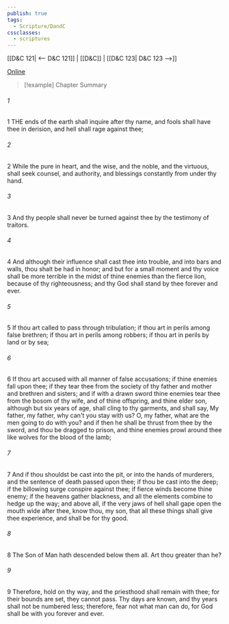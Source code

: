 ```yaml
---
publish: true
tags:
  - Scripture/DandC
cssclasses:
  - scriptures
---
```

[[D&C 121| <-- D&C 121]] | [[D&C]] | [[D&C 123| D&C 123 -->]]

[Online](https://churchofjesuschrist.org/study/scriptures/dc-testament/dc/122?lang=eng)

>[!example] Chapter Summary
>
###### 1
1 THE ends of the earth shall inquire after thy name, and fools shall have thee in derision, and hell shall rage against thee;
###### 2
2 While the pure in heart, and the wise, and the noble, and the virtuous, shall seek counsel, and authority, and blessings constantly from under thy hand.
###### 3
3 And thy people shall never be turned against thee by the testimony of traitors.
###### 4
4 And although their influence shall cast thee into trouble, and into bars and walls, thou shalt be had in honor; and but for a small moment and thy voice shall be more terrible in the midst of thine enemies than the fierce lion, because of thy righteousness; and thy God shall stand by thee forever and ever.
###### 5
5 If thou art called to pass through tribulation; if thou art in perils among false brethren; if thou art in perils among robbers; if thou art in perils by land or by sea;
###### 6
6 If thou art accused with all manner of false accusations; if thine enemies fall upon thee; if they tear thee from the society of thy father and mother and brethren and sisters; and if with a drawn sword thine enemies tear thee from the bosom of thy wife, and of thine offspring, and thine elder son, although but six years of age, shall cling to thy garments, and shall say, My father, my father, why can't you stay with us? O, my father, what are the men going to do with you? and if then he shall be thrust from thee by the sword, and thou be dragged to prison, and thine enemies prowl around thee like wolves for the blood of the lamb;
###### 7
7 And if thou shouldst be cast into the pit, or into the hands of murderers, and the sentence of death passed upon thee; if thou be cast into the deep; if the billowing surge conspire against thee; if fierce winds become thine enemy; if the heavens gather blackness, and all the elements combine to hedge up the way; and above all, if the very jaws of hell shall gape open the mouth wide after thee, know thou, my son, that all these things shall give thee experience, and shall be for thy good.
###### 8
8 The Son of Man hath descended below them all. Art thou greater than he?
###### 9
9 Therefore, hold on thy way, and the priesthood shall remain with thee; for their bounds are set, they cannot pass. Thy days are known, and thy years shall not be numbered less; therefore, fear not what man can do, for God shall be with you forever and ever.




